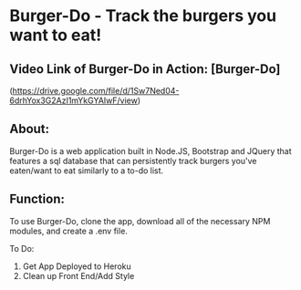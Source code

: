 
# **Burger-Do** - Track the burgers you want to eat!

## Video Link of Burger-Do in Action: [Burger-Do]
(https://drive.google.com/file/d/1Sw7Ned04-6drhYox3G2AzI1mYkGYAIwF/view)

## About:

Burger-Do is a web application built in Node.JS, Bootstrap and JQuery that features a sql database that can persistently track burgers you've eaten/want to eat similarly to a to-do list. 

## Function:

To use Burger-Do, clone the app, download all of the necessary NPM modules, and create a .env file.

To Do:

1.  Get App Deployed to Heroku
2.  Clean up Front End/Add Style